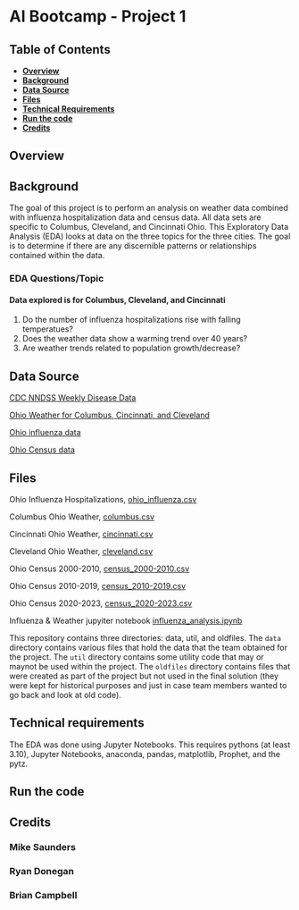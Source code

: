 # AI Bootcamp - Project 1

## Table of Contents
*  [**Overview**](#overview)
*  [**Background**](#background)
*  [**Data Source**](#data-source)
*  [**Files**](#files)
*  [**Technical Requirements**](#technical-requirements)
*  [**Run the code**](#run-the-code)
*  [**Credits**](#credits)

## Overview

## Background
The goal of this project is to perform an analysis on weather data combined with influenza hospitalization data and census data.  All data sets are specific to Columbus, Cleveland, and Cincinnati Ohio. This Exploratory Data Analysis (EDA) looks at data on the three topics for the three cities. The goal is to determine if there are any discernible patterns or relationships contained within the data. 

### EDA Questions/Topic
#### Data explored is for Columbus, Cleveland, and Cincinnati
1. Do the number of influenza hospitalizations rise with falling temperatues?
2. Does the weather data show a warming trend over 40 years?
3. Are weather trends related to population growth/decrease?

## Data Source

[CDC NNDSS Weekly Disease Data](https://data.cdc.gov/NNDSS/NNDSS-Weekly-Data/x9gk-5huc/about_data)

[Ohio Weather for Columbus, Cincinnati, and Cleveland](https://openweathermap.org/)

[Ohio influenza data](https://odh.ohio.gov/know-our-programs/seasonal-influenza/ohio-flu-activity/ohio-flu-activity)

[Ohio Census data](https://data.census.gov/)

## Files

Ohio Influenza Hospitalizations, [ohio_influenza.csv](https://github.com/brian-campbell/ai-bootcamp-project-1/blob/main/data/ohio_influenza.csv)

Columbus Ohio Weather, [columbus.csv](https://github.com/brian-campbell/ai-bootcamp-project-1/blob/main/data/columbus.csv)

Cincinnati Ohio Weather, [cincinnati.csv](https://github.com/brian-campbell/ai-bootcamp-project-1/blob/main/data/cincinnati.csv)

Cleveland Ohio Weather, [cleveland.csv](https://github.com/brian-campbell/ai-bootcamp-project-1/blob/main/data/cleveland.csv)

Ohio Census 2000-2010, [census_2000-2010.csv](https://github.com/brian-campbell/ai-bootcamp-project-1/blob/main/data/census_2000-2010.csv)

Ohio Census 2010-2019, [census_2010-2019.csv](https://github.com/brian-campbell/ai-bootcamp-project-1/blob/main/data/census_2010-2019.csv)

Ohio Census 2020-2023, [census_2020-2023.csv](https://github.com/brian-campbell/ai-bootcamp-project-1/blob/main/data/census_2020-2023.csv)

Influenza & Weather jupyiter notebook [influenza_analysis.ipynb](https://github.com/brian-campbell/ai-bootcamp-project-1/blob/main/influenza_analysis.ipynb)

This repository contains three directories: data, util, and oldfiles. The `data` directory contains various files that hold the data that the team obtained for the project. The `util` directory contains some utility code that may or maynot be used within the project. The `oldfiles` directory contains files that were created as part of the project but not used in the final solution (they were kept for historical purposes and just in case team members wanted to go back and look at old code).

## Technical requirements
The EDA was done using Jupyter Notebooks. This requires pythons (at least 3.10), Jupyter Notebooks, anaconda, pandas, matplotlib, Prophet, and the pytz. 

## Run the code

## Credits
### Mike Saunders
### Ryan Donegan
### Brian Campbell
